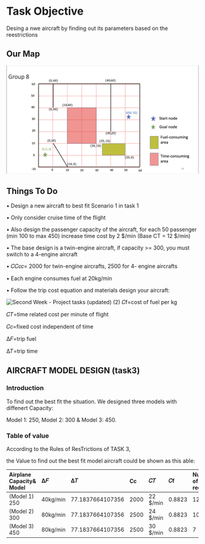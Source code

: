 # Task Objective
Desing a nwe aircraft by finding out its parameters based on the reestrictions

## Our Map
![map](https://github.com/Ken11514/AAE2004_t1_GP8/blob/main/images/map.png)

## Things To Do 
• Design a new aircraft to best fit Scenario 1 in task 1

• Only consider cruise time of the flight

• Also design the passenger capacity of the aircraft,
for each 50 passenger (min 100 to max 450) increase
time cost by 2 $/min (Base CT = 12 $/min)

• The base design is a twin-engine aircraft, if capacity >= 300, you must switch to a 4-engine aircraft

• 𝐶𝐶𝑐𝑐= 2000 for twin-engine aircrafts, 2500 for 4-
engine aircrafts

• Each engine consumes fuel at 20kg/min

• Follow the trip cost equation and materials design your aircraft:

![Second Week - Project tasks (updated) (2)](https://user-images.githubusercontent.com/115149687/199167780-406fd27b-c9f5-4db3-a158-67522affaef7.jpg)
𝐶f=cost of fuel per kg

𝐶𝑇=time related cost per minute of flight

𝐶𝑐=fixed cost independent of time

∆𝐹=trip fuel

∆𝑇=trip time

## AIRCRAFT MODEL DESIGN (task3)
###  Introduction
To find out the best fit the situation.  We designed three models with diffenert Capacity: 

Model 1: 250,  Model 2: 300 & Model 3: 450.

### Table of value

According to the Rules of ResTrictions of TASK 3, 

the Value to find out the best fit model aircraft could be shown as this able:

| Airplane Capacity& Model |    ∆𝐹    |∆𝑇        | Cc         |𝐶𝑇          |𝐶f         | Number of trip required  |   Total cost  |
| :--------         | :------- | :------- |:---------  | :--------- |:--------   | :--------| :--------|
| (Model 1) 250 | 40kg/min        | 77.1837664107356           | 2000          |  22  $/min        | 0.8823           | 12   | $77064 |
| (Model 2) 300|  80kg/min        | 77.1837664107356           | 2500          |  24  $/min        | 0.8823           | 10   | $98003 |                
| (Model 3) 450|  80kg/min        | 77.1837664107356           | 2500          |  30  $/min        | 0.8823           | 7    | $71844 |              
